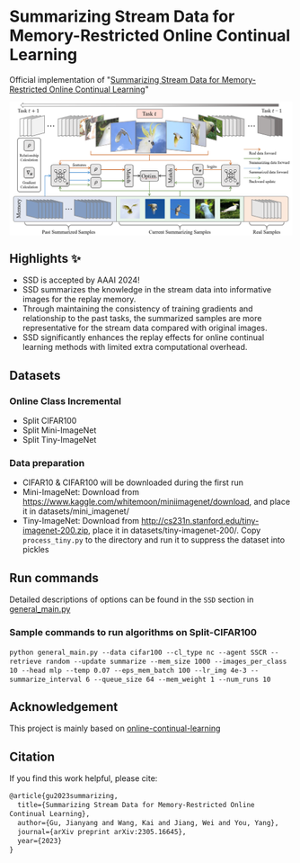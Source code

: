 # Summarizing Stream Data for Memory-Restricted Online Continual Learning

Official implementation of "[Summarizing Stream Data for Memory-Restricted Online Continual Learning](https://arxiv.org/abs/2305.16645)"


<p align="center"><img src="./figs/pipeline-ssd.png" align="center" width="750"></p>

## Highlights :sparkles:
- SSD is accepted by AAAI 2024!
- SSD summarizes the knowledge in the stream data into informative images for the replay memory. 
- Through maintaining the consistency of training gradients and relationship to the past tasks, the summarized samples are more representative for the stream data compared with original images. 
- SSD significantly enhances the replay effects for online continual learning methods with limited extra computational overhead.

## Datasets

### Online Class Incremental
- Split CIFAR100
- Split Mini-ImageNet
- Split Tiny-ImageNet

### Data preparation
- CIFAR10 & CIFAR100 will be downloaded during the first run
- Mini-ImageNet: Download from https://www.kaggle.com/whitemoon/miniimagenet/download, and place it in datasets/mini_imagenet/
- Tiny-ImageNet: Download from http://cs231n.stanford.edu/tiny-imagenet-200.zip, place it in datasets/tiny-imagenet-200/. Copy `process_tiny.py` to the directory and run it to suppress the dataset into pickles

## Run commands
Detailed descriptions of options can be found in the `SSD` section in [general_main.py](general_main.py)

### Sample commands to run algorithms on Split-CIFAR100
```shell
python general_main.py --data cifar100 --cl_type nc --agent SSCR --retrieve random --update summarize --mem_size 1000 --images_per_class 10 --head mlp --temp 0.07 --eps_mem_batch 100 --lr_img 4e-3 --summarize_interval 6 --queue_size 64 --mem_weight 1 --num_runs 10
```

## Acknowledgement

This project is mainly based on [online-continual-learning](https://github.com/RaptorMai/online-continual-learning)

## Citation

If you find this work helpful, please cite:
```
@article{gu2023summarizing,
  title={Summarizing Stream Data for Memory-Restricted Online Continual Learning},
  author={Gu, Jianyang and Wang, Kai and Jiang, Wei and You, Yang},
  journal={arXiv preprint arXiv:2305.16645},
  year={2023}
}
```
